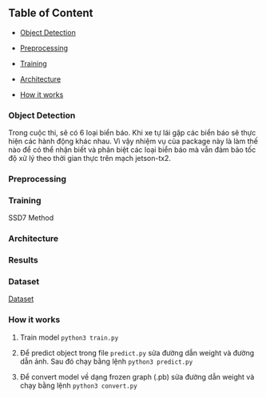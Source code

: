 

## Table of Content

- [Object Detection](#Object-Detection)

- [Preprocessing](#Preprocessing)

- [Training](#Training)

- [Architecture](#Architecture)

- [How it works](#How-it-works)

### Object Detection

Trong cuộc thi, sẽ có 6 loại biển báo. Khi xe tự lái gặp các biển báo sẽ thực hiện các hành động khác nhau. 
Vì vậy nhiệm vụ của package này là làm thế nào để có thể nhận biết và phân biệt các loại biển báo mà vẫn đảm bảo tốc độ xử lý theo thời gian thực trên mạch jetson-tx2. 

### Preprocessing


### Training 
SSD7 Method 

### Architecture


### Results

### Dataset
[Dataset](https://drive.google.com/file/d/1NGrKWHc1z_4bOh2huWHC8kZsUZFXOku-/view?usp=sharing)
### How it works 

1. Train model ```python3 train.py```

2. Để predict object trong file ```predict.py``` sửa đường dẫn weight và đường dẫn ảnh. Sau đó chạy bằng lệnh ```python3 predict.py``` 

3. Để convert model về dạng frozen graph (.pb) sửa đường dẫn weight và chạy bằng lệnh ```python3 convert.py```

   
